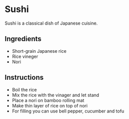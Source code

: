 # Sushi

Sushi is a classical dish of Japanese cuisine.

## Ingredients

- Short-grain Japanese rice
- Rice vineger
- Nori

## Instructions

- Boil the rice
- Mix the rice with the vinager and let stand
- Place a nori on bamboo rolling mat
- Make thin layer of rice on top of nori
- For filling you can use bell pepper, cucumber and tofu
